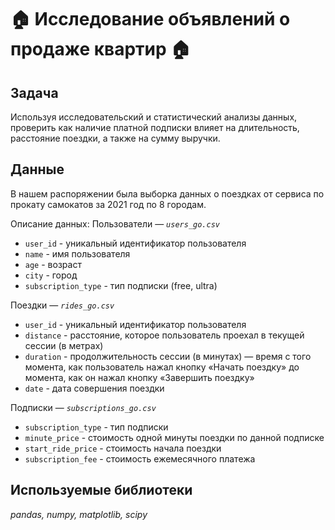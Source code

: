 # 🏠 Исследование объявлений о продаже квартир 🏠

## Задача
Используя исследовательский и статистический анализы данных, проверить как наличие платной подписки влияет на длительность, расстояние поездки, а также на сумму выручки.

## Данные
В нашем распоряжении была выборка данных о поездках от сервиса по прокату самокатов за 2021 год по 8 городам.

Описание данных:
Пользователи — *`users_go.csv`*
* `user_id` - уникальный идентификатор пользователя
* `name` - имя пользователя
* `age` - возраст
* `city` - город
* `subscription_type` - тип подписки (free, ultra)

Поездки — *`rides_go.csv`*
* `user_id` - уникальный идентификатор пользователя
* `distance` - расстояние, которое пользователь проехал в текущей сессии (в метрах)
* `duration` - продолжительность сессии (в минутах) — время с того момента, как пользователь нажал кнопку «Начать поездку» до момента, как он нажал кнопку «Завершить поездку»
* `date` - дата совершения поездки

Подписки — *`subscriptions_go.csv`*
* `subscription_type` - тип подписки
* `minute_price` - стоимость одной минуты поездки по данной подписке
* `start_ride_price` - стоимость начала поездки
* `subscription_fee` - стоимость ежемесячного платежа

## Используемые библиотеки
*pandas, numpy, matplotlib, scipy*
